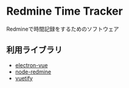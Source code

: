 # Redmine Time Tracker

Redmineで時間記録をするためのソフトウェア


## 利用ライブラリ

- [electron-vue](https://github.com/SimulatedGREG/electron-vue)
- [node-redmine](https://github.com/zanran/node-redmine)
- [vuetify](https://github.com/vuetifyjs/vuetify)